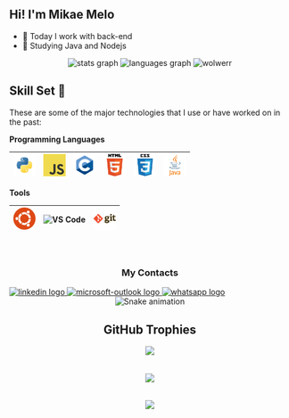 ## Hi! I'm Mikae Melo
- 🔭 Today I work with back-end
- 🌱 Studying Java and Nodejs
<div align="center">
  <img src="https://github-readme-stats.vercel.app/api?username=MikaelMelo1&show_icons=true&bg_color=00000000" height="145" alt="stats graph"/>
  <img src="https://github-readme-stats.vercel.app/api/top-langs?username=MikaelMelo1&locale=en&hide_title=false&layout=compact&card_width=320&langs_count=5&bg_color=00000000&hide_border=false" height="145" alt="languages graph"/>   
   <img src="https://github-readme-streak-stats.herokuapp.com/?user=MikaelMelo1&theme=tokyonight-duo" height="145" alt="wolwerr" />
   
</div>
  
  ##
  
  <div>
  
  ## Skill Set :muscle:

These are some of the major technologies that I use or have worked on in the past:

**Programming Languages**

<img title="Python" alt="Python" width="40px" src="https://raw.githubusercontent.com/github/explore/master/topics/python/python.png" />|<img alt="JS" title="JavaScript" width="40px" src="https://raw.githubusercontent.com/github/explore/master/topics/javascript/javascript.png">|<img title="C" alt="C" width="40px" src="https://raw.githubusercontent.com/github/explore/master/topics/c/c.png">|<img title="HTML" alt="HTML" width="40px" src="https://raw.githubusercontent.com/github/explore/master/topics/html/html.png">|<img title="css" alt="css" width="40px" src="https://raw.githubusercontent.com/github/explore/master/topics/css/css.png">|<img title="Java" alt="java" width="40px" src="https://raw.githubusercontent.com/github/explore/master/topics/java/java.png">
|--|--|--|--|--|--|


**Tools**

<img title="Ubuntu" alt="Ubuntu" width="40px" src="https://raw.githubusercontent.com/github/explore/master/topics/ubuntu/ubuntu.png">|<img title="VS Code" alt="VS Code" width="40px" src="https://img.icons8.com/fluent/48/000000/visual-studio-code-2019.png">|<img title="git" alt="git" width="40px" src="https://raw.githubusercontent.com/github/explore/master/topics/git/git.png">
|--|--|--|
<br>
    
##


<div align="center">
<h3> My Contacts </h3>

<div align="left">
  <a href="https://www.linkedin.com/in/mikael-melo-095406218/" target="_blank">
    <img src="https://img.shields.io/static/v1?message=LinkedIn&logo=linkedin&label=&color=0077B5&logoColor=white&labelColor=&style=for-the-badge" height="40" alt="linkedin logo"  />
  </a>
  <a href= "mailto:mikaelsilva1940@hotmail.com" target="_blank">
    <img src="https://img.shields.io/static/v1?message=Outlook&logo=microsoft-outlook&label=&color=0078D4&logoColor=white&labelColor=&style=for-the-badge" height="40" alt="microsoft-outlook logo"  />
  </a>
   <a href="https://api.whatsapp.com/send?phone=5551997100865" target="_blank">
    <img src="https://img.shields.io/static/v1?message=Whatsapp&logo=whatsapp&label=&color=25D366&logoColor=white&labelColor=&style=for-the-badge" height="40" alt="whatsapp logo"  />
  </a>
</div>

<img src="https://raw.githubusercontent.com/MikaelMelo1/MikaelMelo1/output/snake.svg" alt="Snake animation" />




##  GitHub Trophies
     
![](https://github-profile-trophy.vercel.app/?username=MikaelMelo1&theme=radical&no-frame=true&no-bg=false&margin-w=4)

##

![](./profile-3d-contrib/profile-gitblock.svg)
     
##

<div align="center">
  <a href="https://github.com/MikaelMelo1/" target="_blank"><img src="https://profile-counter.glitch.me/MikaelMelo1/count.svg?"  />
</div> 
 
## 
